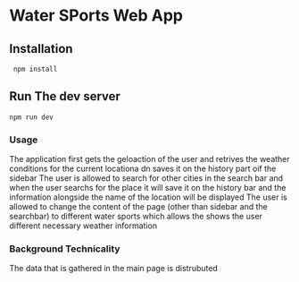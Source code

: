 # Water SPorts Web App

## Installation
``` npm install```

## Run The dev server
```npm run dev```

### Usage

The application first gets the geloaction of the user and retrives the weather conditions for the current locationa dn saves it on the history part oif the sidebar
The user is allowed to search for other cities in the search bar and when the user searchs for the place it will save it on the history bar and the information alongside the name of the location will be displayed
The user is allowed to change the content of the page (other than sidebar and the searchbar) to different water sports which allows the shows the user different necessary weather information


### Background Technicality
The data that is gathered in the main page is distrubuted 
